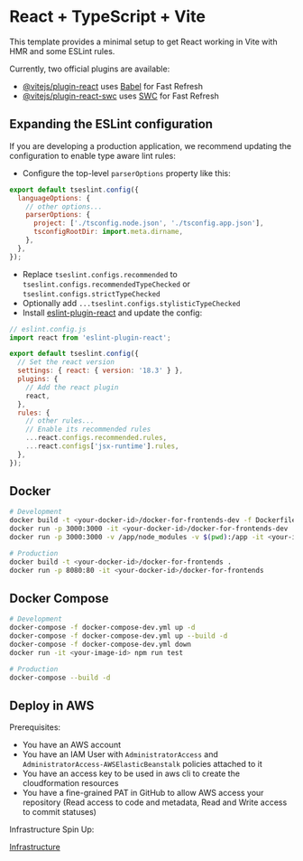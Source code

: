 # React + TypeScript + Vite

This template provides a minimal setup to get React working in Vite with HMR and some ESLint rules.

Currently, two official plugins are available:

- [@vitejs/plugin-react](https://github.com/vitejs/vite-plugin-react/blob/main/packages/plugin-react/README.md) uses [Babel](https://babeljs.io/) for Fast Refresh
- [@vitejs/plugin-react-swc](https://github.com/vitejs/vite-plugin-react-swc) uses [SWC](https://swc.rs/) for Fast Refresh

## Expanding the ESLint configuration

If you are developing a production application, we recommend updating the configuration to enable type aware lint rules:

- Configure the top-level `parserOptions` property like this:

```js
export default tseslint.config({
  languageOptions: {
    // other options...
    parserOptions: {
      project: ['./tsconfig.node.json', './tsconfig.app.json'],
      tsconfigRootDir: import.meta.dirname,
    },
  },
});
```

- Replace `tseslint.configs.recommended` to `tseslint.configs.recommendedTypeChecked` or `tseslint.configs.strictTypeChecked`
- Optionally add `...tseslint.configs.stylisticTypeChecked`
- Install [eslint-plugin-react](https://github.com/jsx-eslint/eslint-plugin-react) and update the config:

```js
// eslint.config.js
import react from 'eslint-plugin-react';

export default tseslint.config({
  // Set the react version
  settings: { react: { version: '18.3' } },
  plugins: {
    // Add the react plugin
    react,
  },
  rules: {
    // other rules...
    // Enable its recommended rules
    ...react.configs.recommended.rules,
    ...react.configs['jsx-runtime'].rules,
  },
});
```

## Docker

```sh
# Development
docker build -t <your-docker-id>/docker-for-frontends-dev -f Dockerfile.dev .
docker run -p 3000:3000 -it <your-docker-id>/docker-for-frontends-dev
docker run -p 3000:3000 -v /app/node_modules -v $(pwd):/app -it <your-image-id>

# Production
docker build -t <your-docker-id>/docker-for-frontends .
docker run -p 8080:80 -it <your-docker-id>/docker-for-frontends
```

## Docker Compose

```sh
# Development
docker-compose -f docker-compose-dev.yml up -d
docker-compose -f docker-compose-dev.yml up --build -d
docker-compose -f docker-compose-dev.yml down
docker run -it <your-image-id> npm run test

# Production
docker-compose --build -d
```

## Deploy in AWS

Prerequisites:

- You have an AWS account
- You have an IAM User with `AdministratorAccess` and `AdministratorAccess-AWSElasticBeanstalk` policies attached to it
- You have an access key to be used in aws cli to create the cloudformation resources
- You have a fine-grained PAT in GitHub to allow AWS access your repository (Read access to code and metadata, Read and Write access to commit statuses)

Infrastructure Spin Up:

[Infrastructure](infrastructure/README.md)
